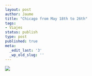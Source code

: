 ```yaml
---
layout: post
author: Jaume
title: "Chicago from May 18th to 26th"
tags:
- Viajes
status: publish
type: post
published: true
meta:
  _edit_last: '3'
  _wp_old_slug: ''
---
```

<img src="http://maps.googleapis.com/maps/api/staticmap?size=640x300&zoom=3&maptype=roadmap%5C&markers=size:mid%7Ccolor:red%7Cchicago&sensor=false"/>
